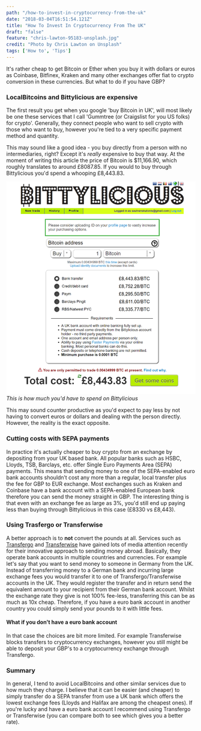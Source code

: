 ```yaml
---
path: "/how-to-invest-in-cryptocurrency-from-the-uk"
date: "2018-03-04T16:51:54.121Z"
title: "How To Invest In Cryptocurrency From The UK"
draft: "false"
feature: "chris-lawton-95183-unsplash.jpg"
credit: "Photo by Chris Lawton on Unsplash"
tags: ['How to', 'Tips']
---
```


It's rather cheap to get Bitcoin or Ether when you buy it with dollars or euros as Coinbase, Bitfinex, Kraken and many other exchanges offer fiat to crypto conversion in these currencies. But what to do if you have GBP?

### LocalBitcoins and Bittylicious are expensive

The first result you get when you google 'buy Bitcoin in UK', will most likely be one these services that I call 'Gummtree (or Craigslist for you US folks) for crypto'. Generally, they connect people who want to sell crypto with those who want to buy, however you're tied to a very specific payment method and quantity.

This may sound like a good idea - you buy directly from a person with no intermediaries, right? Except it's _really_ expensive to buy that way. At the moment of writing this article the price of Bitcoin is $11,166.90, which roughly translates to around £8087.85. If you would to buy through Bittylicious you'd spend a whooping £8,443.83.

![Bittylicious Bitcoin purchase dashboard](bittylicious.png)
*This is how much you'd have to spend on Bittylicious*

This may sound counter productive as you'd expect to pay less by not having to convert euros or dollars and dealing with the person directly. However, the reality is the exact opposite.

### Cutting costs with SEPA payments

In practice it's actually cheaper to buy crypto from an exchange by depositing from your UK based bank. All popular banks such as HSBC, Lloyds, TSB, Barclays, etc. offer Single Euro Payments Area (SEPA) payments. This means that sending money to one of the SEPA-enabled euro bank accounts shouldn’t cost any more than a regular, local transfer plus the fee for GBP to EUR exchange. Most exchanges such as Kraken and Coinbase have a bank account with a SEPA-enabled European bank therefore you can send the money straight in GBP. The interesting thing is that even with an exchange fee as large as 3%, you'd still end up paying less than buying through Bittylicious in this case (£8330 vs £8,443).

### Using Trasfergo or Transferwise

A better approach is to __not__ convert the pounds at all. Services such as [Transfergo](transfergo.com) and [Transferwise](transferwise.com) have gained lots of media attention recently for their innovative approach to sending money abroad. Basically, they operate bank accounts in multiple countries and currencies. For example let's say that you want to send money to someone in Germany from the UK. Instead of transferring money to a German bank and incurring large exchange fees you would transfer it to one of Transfergo/Transferwise accounts in the UK. They would register the transfer and in return send the equivalent amount to your recipient from their German bank account. Whilst the exchange rate they give is not 100% fee-less, transferring this can be as much as 10x cheap. Therefore, if you have a euro bank account in another country you could simply send your pounds to it with little fees.

#### What if you don't have a euro bank account

In that case the choices are bit more limited. For example Transferwise blocks transfers to cryptocurrency exchanges, however you still might be able to deposit your GBP's to a cryptocurrency exchange through Transfergo.

### Summary

In general, I tend to avoid LocalBitcoins and other similar services due to how much they charge. I believe that it can be easier (and cheaper) to simply transfer do a SEPA transfer from use a UK bank which offers the lowest exchange fees (Lloyds and Halifax are among the cheapest ones). If you're lucky and have a euro bank account I recommend using Transfergo or Transferwise (you can compare both to see which gives you a better rate).